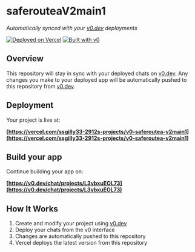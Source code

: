 # saferouteaV2main1

*Automatically synced with your [v0.dev](https://v0.dev) deployments*

[![Deployed on Vercel](https://img.shields.io/badge/Deployed%20on-Vercel-black?style=for-the-badge&logo=vercel)](https://vercel.com/ssgilly33-2912s-projects/v0-saferoutea-v2main1)
[![Built with v0](https://img.shields.io/badge/Built%20with-v0.dev-black?style=for-the-badge)](https://v0.dev/chat/projects/L3vbxuEOL73)

## Overview

This repository will stay in sync with your deployed chats on [v0.dev](https://v0.dev).
Any changes you make to your deployed app will be automatically pushed to this repository from [v0.dev](https://v0.dev).

## Deployment

Your project is live at:

**[https://vercel.com/ssgilly33-2912s-projects/v0-saferoutea-v2main1](https://vercel.com/ssgilly33-2912s-projects/v0-saferoutea-v2main1)**

## Build your app

Continue building your app on:

**[https://v0.dev/chat/projects/L3vbxuEOL73](https://v0.dev/chat/projects/L3vbxuEOL73)**

## How It Works

1. Create and modify your project using [v0.dev](https://v0.dev)
2. Deploy your chats from the v0 interface
3. Changes are automatically pushed to this repository
4. Vercel deploys the latest version from this repository
